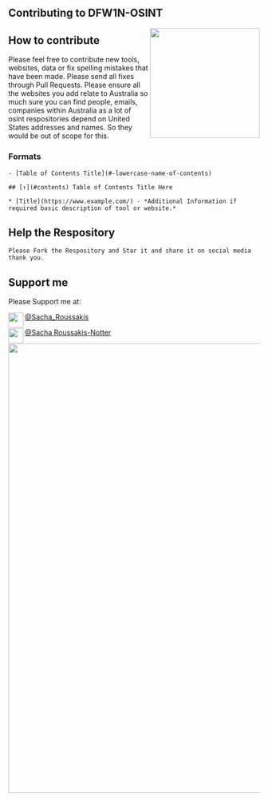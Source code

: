 ## Contributing to DFW1N-OSINT 
[<img src="https://github.com/DFW1N/DFW1N-OSINT/blob/master/DFW1N%20Logo.png" align="right" width="220">](https://github.com/DFW1N/DFW1N-OSINT)

## How to contribute
Please feel free to contribute new tools, websites, data or fix spelling mistakes that have been made. Please send all fixes
through Pull Requests. Please ensure all the websites you add relate to Australia so much sure you can find people, emails,
companies within Australia as a lot of osint respositories depend on United States addresses and names. So they would
be out of scope for this.


### Formats

```
- [Table of Contents Title](#-lowercase-name-of-contents)
```

```
## [↑](#contents) Table of Contents Title Here
```

```
* [Title](https://www.example.com/) - *Additional Information if required basic description of tool or website.*
```

## Help the Respository
```
Please Fork the Respository and Star it and share it on social media thank you.
```

## Support me
Please Support me at:

[<img src="https://github.com/DFW1N/DFW1N-OSINT/blob/master/logo-twitter-circle-png-transparent-image-1.png" align="left" width="30">](https://twitter.com/sacha_roussakis/)   [@Sacha_Roussakis](https://twitter.com/Sacha_Roussakis)

[<img src="https://github.com/DFW1N/DFW1N-OSINT/blob/master/linkedin_circle-512.png" align="left" width="30">](https://www.linkedin.com/in/sacha-roussakis-notter-b6903095/) [@Sacha Roussakis-Notter](https://www.linkedin.com/in/sacha-roussakis-notter-b6903095/)


[<img src="https://github.com/DFW1N/DFW1N-OSINT/blob/master/DFW1N%20Header.png" align="left" width="900">](https://www.linkedin.com/in/sacha-roussakis-notter-b6903095/)
